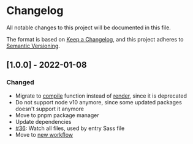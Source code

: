 # Changelog
All notable changes to this project will be documented in this file.

The format is based on [Keep a Changelog](https://keepachangelog.com/en/1.0.0/),
and this project adheres to [Semantic Versioning](https://semver.org/spec/v2.0.0.html).

## [1.0.0] - 2022-01-08
### Changed
- Migrate to [compile](https://sass-lang.com/documentation/js-api/modules#compile) function instead of [render](https://sass-lang.com/documentation/js-api/modules#render), since it is deprecated
- Do not support node v10 anymore, since some updated packages doesn't support it anymore
- Move to pnpm package manager
- Update dependencies
- [#36](https://github.com/koluch/esbuild-plugin-sass/pull/36): Watch all files, used by entry Sass file 
- Move to [new workflow](https://thomaspoignant.medium.com/simple-git-flow-who-works-dac82430e484) 
